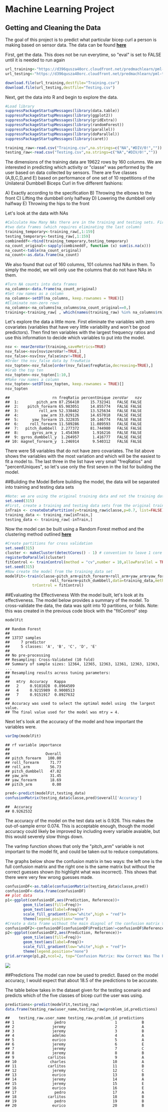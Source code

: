 # Machine Learning Project

## Getting and Cleaning the Data
The goal of this project is to predict what particular bicep curl a person is making based on sensor data. The data can be found __[here](http://groupware.les.inf.puc-rio.br/har)__

First, get the data. This does not be run everytime, so "eval" is set to FALSE until it is needed to run again


```r
url_training<-"https://d396qusza40orc.cloudfront.net/predmachlearn/pml-training.csv"
url_testing<-"https://d396qusza40orc.cloudfront.net/predmachlearn/pml-testing.csv"

download.file(url_training,destfile="Training.csv")
download.file(url_testing,destfile="Testing.csv")
```

Next, get the data into R and begin to explore the data. 


```r
#Load library
suppressPackageStartupMessages(library(data.table))
suppressPackageStartupMessages(library(ggplot2))
suppressPackageStartupMessages(library(gridExtra))
suppressPackageStartupMessages(library(randomForest))
suppressPackageStartupMessages(library(parallel))
suppressPackageStartupMessages(library(doParallel))
suppressPackageStartupMessages(library(caret))

training_raw<-read.csv("Training.csv",na.strings=c("NA","#DIV/0!",""))
testing_raw<-read.csv("Testing.csv",na.strings=c("NA","#DIV/0!",""))
```

The dimensions of the training data are 19622 rows by 160 columns. We are interested in predicting which activity or "classe" was performed by the user based on data collected by sensors. There are five classes (A,B,C,D,and E) based on performance of one set of 10 repetitions of the Unilateral Dumbbell Biceps Curl in five different fashions:

A) Exactly according to the specification
B) Throwing the elbows to the front
C) Lifting the dumbbell only halfway
D) Lowering the dumbbell only halfway
E) Throwing the hips to the front

Let's look at the data with NAs


```r
#Calculate How Many NAs there are in the training and testing sets. First combine the
#two data frames (which requires eliminating the last column)
training_temporary<-training_raw[,1:159]
testing_temporary<-testing_raw[,1:159]
combineddf<-rbind(training_temporary,testing_temporary)
na_count_original<-sapply(combineddf, function (x) sum(is.na(x)))
na_count<-table(na_count_original)
na_count<-as.data.frame(na_count)
```

We also found that out of 160 columns, 
101 columns had NAs in them. To simply the model, we will only use the columns that do not have NAs in them.


```r
#Turn NA counts into data frames
na_columns<-data.frame(na_count_original)
#Set row names as a column
na_columns<-setDT(na_columns, keep.rownames = TRUE)[]
#Eliminate non-zero rows
na_columns<-na_columns[na_columns$na_count_original==0,]
training<-training_raw[ , which(names(training_raw) %in% na_columns$rn)]
```

Let's explore the data a little more. First eliminate the variables with zero covariates (variables that have very little variability and won't be good predictors). Then find ten variables with the largest frequency ratios and use this information to decide which variables to put into the model.


```r
nsv <- nearZeroVar(training,saveMetrics=TRUE)
nsv_false<-nsv[nsv$zeroVar!=TRUE,]
nsv_false<-nsv[nsv_false$nzv!=TRUE,]
#Order the nsv_false data by frewRatio
nsv_topten<-nsv_false[order(nsv_false$freqRatio,decreasing=TRUE),]
#Grab the top ten
nsv_topten<-nsv_topten[1:10,]
#Make row names a column
nsv_topten<-setDT(nsv_topten, keep.rownames = TRUE)[]
nsv_topten
```

```
##                   rn freqRatio percentUnique zeroVar   nzv
##  1:        pitch_arm 87.256410     15.732341   FALSE FALSE
##  2:    pitch_forearm 65.983051     14.855774   FALSE FALSE
##  3:         roll_arm 52.338462     13.525634   FALSE FALSE
##  4:          yaw_arm 33.029126     14.657018   FALSE FALSE
##  5:      yaw_forearm 15.322835     10.146774   FALSE FALSE
##  6:     roll_forearm 11.589286     11.089593   FALSE FALSE
##  7:   pitch_dumbbell  2.277372     81.744980   FALSE FALSE
##  8:      gyros_arm_y  1.454369      1.916216   FALSE FALSE
##  9: gyros_dumbbell_y  1.264957      1.416777   FALSE FALSE
## 10: magnet_forearm_y  1.246914      9.540312   FALSE FALSE
```

There were 58 variables that do not have zero covariates. The list above shows the variables with the most variation and which will be the easiest to fit a model to. The last three in the list have very small "freqRatios" and "percentUniques", so let's use only the first seven in the list for building the model.

##Building the Model
Before building the model, the data will be separated into training and testing data sets


```r
#Note: we are using the original training data and not the training data with nas removed
set.seed(315)
#First, create a training and testing data sets from the original training set
inTrain <- createDataPartition(y=training_raw$classe,p=0.7, list=FALSE)
training_data <- training_raw[inTrain,]
testing_data <- training_raw[-inTrain,]
```

Now the model can be built using a Random Forest method and the clustering method outlined __[here](https://github.com/lgreski/datasciencectacontent/blob/master/markdown/pml-randomForestPerformance.md)__


```r
#Create partitions for cross validation
set.seed(315)
cluster <- makeCluster(detectCores() - 1) # convention to leave 1 core for OS
registerDoParallel(cluster)
fitControl <- trainControl(method = "cv",number = 10,allowParallel = TRUE)
set.seed(315)
#Now create the model from the training_data set
modelFit<-train(classe~pitch_arm+pitch_forearm+roll_arm+yaw_arm+yaw_forearm+
                    roll_forearm+pitch_dumbbell,data=training_data,method="rf",
            trControl = fitControl)
```

##Evaluating the Effectiveness
With the model built, let's look at its effectiveness. The model below provides a summary of the model. To cross-validate the data, the data was split into 10 partitions, or folds. Note: this was created in the previous code block with the "fitControl" step


```r
modelFit
```

```
## Random Forest 
## 
## 13737 samples
##     7 predictor
##     5 classes: 'A', 'B', 'C', 'D', 'E' 
## 
## No pre-processing
## Resampling: Cross-Validated (10 fold) 
## Summary of sample sizes: 12364, 12365, 12363, 12361, 12363, 12363, ... 
## Resampling results across tuning parameters:
## 
##   mtry  Accuracy   Kappa    
##   2     0.9181028  0.8964509
##   4     0.9215989  0.9008513
##   7     0.9151917  0.8927632
## 
## Accuracy was used to select the optimal model using  the largest value.
## The final value used for the model was mtry = 4.
```


Next let's look at the accuracy of the model and how important the variables were. 



```r
varImp(modelFit)
```

```
## rf variable importance
## 
##                Overall
## pitch_forearm   100.00
## roll_forearm     71.77
## roll_arm         56.73
## pitch_dumbbell   47.82
## yaw_arm          31.45
## yaw_forearm      18.69
## pitch_arm         0.00
```

```r
pred<-predict(modelFit,testing_data)
confusionMatrix(testing_data$classe,pred)$overall['Accuracy']
```

```
##  Accuracy 
## 0.9262532
```

The accuracy of the model on the test data set is 
0.926. This makes the out-of-sample error 0.074. This is acceptable enough, though the model accuracy could likely be improved by including every variable avaiable, but this would severely slow things down. 

The varImp function shows that only the "pitch_arm" variable is not important to the model fit, and could be taken out to reduce computations.

The graphs below show the confusion matrix in two ways: the left one is the full confusion matrix and the right one is the same matrix but without the correct guesses shown (to highlight what was incorrect). This shows that there were very few wrong guesses made.


```r
confusionDF<-as.table(confusionMatrix(testing_data$classe,pred))
confusionDF<-data.frame(confusionDF)
## plot data
p1<-ggplot(confusionDF,aes(Prediction, Reference))+
        geom_tile(aes(fill=Freq))+
        geom_text(aes(label=Freq))+
        scale_fill_gradient(low="white",high = "red")+
        theme(legend.position="none")
#Create a data frame without the main diagnol of the confusion matrix to give a better glimpse at the errors
confusionDF2<-confusionDF[confusionDF$Prediction!=confusionDF$Reference,]
p2<-ggplot(confusionDF2,aes(Prediction, Reference))+
        geom_tile(aes(fill=Freq))+
        geom_text(aes(label=Freq))+
        scale_fill_gradient(low="white",high = "red")+
        theme(legend.position="none")
grid.arrange(p1,p2,ncol=2, top="Confusion Matrix: How Correct Was The Prediction?")        
```

![](Course_8_Project_files/figure-html/unnamed-chunk-10-1.png)<!-- -->

##Predictions
The model can now be used to predict. Based on the model accuracy, I would expect that about 18.5 of the predictions to be accurate.

The table below takes in the dataset given for the testing scenario and predicts which of the five classes of bicep curl the user was using. 


```r
predictions<-predict(modelFit,testing_raw)
data.frame(testing_raw$user_name,testing_raw$problem_id,predictions)
```

```
##    testing_raw.user_name testing_raw.problem_id predictions
## 1                  pedro                      1           B
## 2                 jeremy                      2           A
## 3                 jeremy                      3           B
## 4                 adelmo                      4           A
## 5                 eurico                      5           A
## 6                 jeremy                      6           E
## 7                 jeremy                      7           C
## 8                 jeremy                      8           B
## 9               carlitos                      9           A
## 10               charles                     10           A
## 11              carlitos                     11           B
## 12                jeremy                     12           C
## 13                eurico                     13           B
## 14                jeremy                     14           A
## 15                jeremy                     15           E
## 16                eurico                     16           E
## 17                 pedro                     17           A
## 18              carlitos                     18           B
## 19                 pedro                     19           B
## 20                eurico                     20           B
```





                
                
